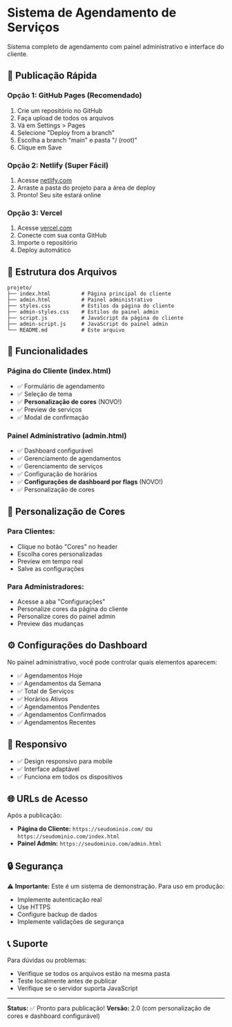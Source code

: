 # Sistema de Agendamento de Serviços

Sistema completo de agendamento com painel administrativo e interface do cliente.

## 🚀 **Publicação Rápida**

### **Opção 1: GitHub Pages (Recomendado)**
1. Crie um repositório no GitHub
2. Faça upload de todos os arquivos
3. Vá em Settings > Pages
4. Selecione "Deploy from a branch"
5. Escolha a branch "main" e pasta "/ (root)"
6. Clique em Save

### **Opção 2: Netlify (Super Fácil)**
1. Acesse [netlify.com](https://netlify.com)
2. Arraste a pasta do projeto para a área de deploy
3. Pronto! Seu site estará online

### **Opção 3: Vercel**
1. Acesse [vercel.com](https://vercel.com)
2. Conecte com sua conta GitHub
3. Importe o repositório
4. Deploy automático

## 📁 **Estrutura dos Arquivos**

```
projeto/
├── index.html          # Página principal do cliente
├── admin.html          # Painel administrativo
├── styles.css          # Estilos da página do cliente
├── admin-styles.css    # Estilos do painel admin
├── script.js           # JavaScript da página do cliente
├── admin-script.js     # JavaScript do painel admin
└── README.md           # Este arquivo
```

## 🔧 **Funcionalidades**

### **Página do Cliente (index.html)**
- ✅ Formulário de agendamento
- ✅ Seleção de tema
- ✅ **Personalização de cores** (NOVO!)
- ✅ Preview de serviços
- ✅ Modal de confirmação

### **Painel Administrativo (admin.html)**
- ✅ Dashboard configurável
- ✅ Gerenciamento de agendamentos
- ✅ Gerenciamento de serviços
- ✅ Configuração de horários
- ✅ **Configurações de dashboard por flags** (NOVO!)
- ✅ Personalização de cores

## 🎨 **Personalização de Cores**

### **Para Clientes:**
- Clique no botão "Cores" no header
- Escolha cores personalizadas
- Preview em tempo real
- Salve as configurações

### **Para Administradores:**
- Acesse a aba "Configurações"
- Personalize cores da página do cliente
- Personalize cores do painel admin
- Preview das mudanças

## ⚙️ **Configurações do Dashboard**

No painel administrativo, você pode controlar quais elementos aparecem:
- ✅ Agendamentos Hoje
- ✅ Agendamentos da Semana
- ✅ Total de Serviços
- ✅ Horários Ativos
- ✅ Agendamentos Pendentes
- ✅ Agendamentos Confirmados
- ✅ Agendamentos Recentes

## 📱 **Responsivo**

- ✅ Design responsivo para mobile
- ✅ Interface adaptável
- ✅ Funciona em todos os dispositivos

## 🌐 **URLs de Acesso**

Após a publicação:
- **Página do Cliente:** `https://seudominio.com/` ou `https://seudominio.com/index.html`
- **Painel Admin:** `https://seudominio.com/admin.html`

## 🔒 **Segurança**

⚠️ **Importante:** Este é um sistema de demonstração. Para uso em produção:
- Implemente autenticação real
- Use HTTPS
- Configure backup de dados
- Implemente validações de segurança

## 📞 **Suporte**

Para dúvidas ou problemas:
- Verifique se todos os arquivos estão na mesma pasta
- Teste localmente antes de publicar
- Verifique se o servidor suporta JavaScript

---

**Status:** ✅ Pronto para publicação!
**Versão:** 2.0 (com personalização de cores e dashboard configurável)
